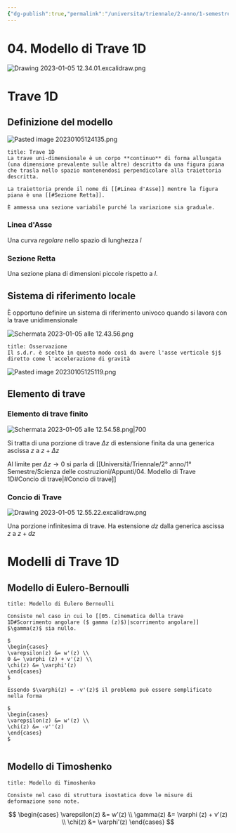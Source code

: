 ```yaml
---
{"dg-publish":true,"permalink":"/universita/triennale/2-anno/1-semestre/scienza-delle-costruzioni/appunti/04-modello-di-trave-1-d/"}
---
```


# 04. Modello di Trave 1D


![Drawing 2023-01-05 12.34.01.excalidraw.png](/img/user/Excalidraw/Drawing%202023-01-05%2012.34.01.excalidraw.png)

# Trave 1D

## Definizione del modello

![Pasted image 20230105124135.png](/img/user/Universit%C3%A0/Triennale/2%C2%B0%20anno/1%C2%B0%20Semestre/Scienza%20delle%20costruzioni/Appunti/allegati/Pasted%20image%2020230105124135.png)

```ad-Definizione
title: Trave 1D
La trave uni-dimensionale è un corpo **continuo** di forma allungata (una dimensione prevalente sulle altre) descritto da una figura piana che trasla nello spazio mantenendosi perpendicolare alla traiettoria descritta. 

La traiettoria prende il nome di [[#Linea d'Asse]] mentre la figura piana è una [[#Sezione Retta]].

È ammessa una sezione variabile purché la variazione sia graduale.

```

### Linea d'Asse

Una curva *regolare* nello spazio di lunghezza $l$

### Sezione Retta

Una sezione piana di dimensioni piccole rispetto a $l$. 

## Sistema di riferimento locale

È opportuno definire un sistema di riferimento univoco quando si lavora con la trave unidimensionale

![Schermata 2023-01-05 alle 12.43.56.png](/img/user/Universit%C3%A0/Triennale/2%C2%B0%20anno/1%C2%B0%20Semestre/Scienza%20delle%20costruzioni/Appunti/allegati/Schermata%202023-01-05%20alle%2012.43.56.png)


```ad-note
title: Osservazione
Il s.d.r. è scelto in questo modo così da avere l'asse verticale $j$ diretto come l'accelerazione di gravità

```

![Pasted image 20230105125119.png](/img/user/Universit%C3%A0/Triennale/2%C2%B0%20anno/1%C2%B0%20Semestre/Scienza%20delle%20costruzioni/Appunti/allegati/Pasted%20image%2020230105125119.png)

## Elemento di trave

### Elemento di trave finito

![Schermata 2023-01-05 alle 12.54.58.png|700](/img/user/Universit%C3%A0/Triennale/2%C2%B0%20anno/1%C2%B0%20Semestre/Scienza%20delle%20costruzioni/Appunti/allegati/Schermata%202023-01-05%20alle%2012.54.58.png)

Si tratta di una porzione di trave $\Delta z$ di estensione finita da una generica ascissa $z$ a $z + \Delta z$

Al limite per $\Delta z \to 0$ si parla di [[Università/Triennale/2° anno/1° Semestre/Scienza delle costruzioni/Appunti/04. Modello di Trave 1D#Concio di trave\|#Concio di trave]]

### Concio di Trave

![Drawing 2023-01-05 12.55.22.excalidraw.png](/img/user/Excalidraw/Drawing%202023-01-05%2012.55.22.excalidraw.png)

Una porzione infinitesima di trave.
Ha estensione $dz$ dalla generica ascissa $z$ a $z + dz$ 


# Modelli di Trave 1D


## Modello di Eulero-Bernoulli

```ad-Teo
title: Modello di Eulero Bernoulli

Consiste nel caso in cui lo [[05. Cinematica della trave 1D#Scorrimento angolare ($ gamma (z)$)|scorrimento angolare]] $\gamma(z)$ sia nullo.

$
\begin{cases}
\varepsilon(z) &= w'(z) \\
0 &= \varphi (z) + v'(z) \\
\chi(z) &= \varphi'(z)
\end{cases}
$

Essendo $\varphi(z) = -v'(z)$ il problema può essere semplificato nella forma

$
\begin{cases}
\varepsilon(z) &= w'(z) \\
\chi(z) &= -v''(z) 
\end{cases}
$


```

## Modello di Timoshenko

```ad-Teo
title: Modello di Timoshenko

Consiste nel caso di struttura isostatica dove le misure di deformazione sono note.

```

$$
\begin{cases}
\varepsilon(z) &= w'(z) \\
\gamma(z) &= \varphi (z) + v'(z) \\
\chi(z) &= \varphi'(z)
\end{cases}
$$
